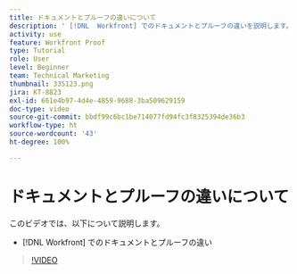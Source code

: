 ```yaml
---
title: ドキュメントとプルーフの違いについて
description: ' [!DNL  Workfront] でのドキュメントとプルーフの違いを説明します。'
activity: use
feature: Workfront Proof
type: Tutorial
role: User
level: Beginner
team: Technical Marketing
thumbnail: 335123.png
jira: KT-8823
exl-id: 661e4b97-4d4e-4859-9688-3ba509629159
doc-type: video
source-git-commit: bbdf99c6bc1be714077fd94fc3f8325394de36b3
workflow-type: ht
source-wordcount: '43'
ht-degree: 100%

---
```


# ドキュメントとプルーフの違いについて

このビデオでは、以下について説明します。

* [!DNL Workfront] でのドキュメントとプルーフの違い

>[!VIDEO](https://video.tv.adobe.com/v/335123/?quality=12&learn=on&enablevpops=1)
